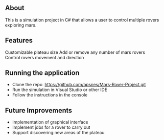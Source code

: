 ## About
This is a simulation project in C# that allows a user to control multiple rovers exploring mars.

## Features
Customizable plateau size
Add or remove any number of mars rovers
Control rovers movement and direction

## Running the application
- Clone the repo: https://github.com/apsnes/Mars-Rover-Project.git
- Run the simulation in Visual Studio or other IDE
- Follow the instructions in the console

## Future Improvements
- Implementation of graphical interface
- Implement jobs for a rover to carry out
- Support discovering new areas of the plateau
